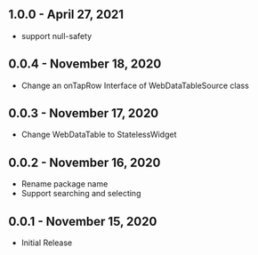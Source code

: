 ## 1.0.0 - April 27, 2021

- support null-safety

## 0.0.4 - November 18, 2020

- Change an onTapRow Interface of WebDataTableSource class

## 0.0.3 - November 17, 2020

- Change WebDataTable to StatelessWidget

## 0.0.2 - November 16, 2020

- Rename package name
- Support searching and selecting

## 0.0.1 - November 15, 2020

- Initial Release
